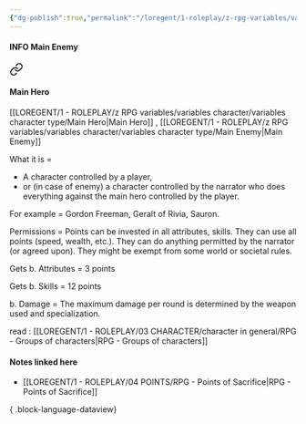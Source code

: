 ```yaml
---
{"dg-publish":true,"permalink":"/loregent/1-roleplay/z-rpg-variables/variables-character/variables-character-type/main-enemy/","noteIcon":""}
---
```


#### INFO Main Enemy


<div class="transclusion internal-embed is-loaded"><a class="markdown-embed-link" href="/loregent/1-roleplay/03-character/character-in-general/rpg-groups-of-characters/#main-hero" aria-label="Open link"><svg xmlns="http://www.w3.org/2000/svg" width="24" height="24" viewBox="0 0 24 24" fill="none" stroke="currentColor" stroke-width="2" stroke-linecap="round" stroke-linejoin="round" class="svg-icon lucide-link"><path d="M10 13a5 5 0 0 0 7.54.54l3-3a5 5 0 0 0-7.07-7.07l-1.72 1.71"></path><path d="M14 11a5 5 0 0 0-7.54-.54l-3 3a5 5 0 0 0 7.07 7.07l1.71-1.71"></path></svg></a><div class="markdown-embed">



#### Main Hero
[[LOREGENT/1 - ROLEPLAY/z RPG variables/variables character/variables character type/Main Hero\|Main Hero]] , [[LOREGENT/1 - ROLEPLAY/z RPG variables/variables character/variables character type/Main Enemy\|Main Enemy]]

What it is =
- A character controlled by a player,    
- or (in case of enemy) a character controlled by the narrator who does everything against the main hero controlled by the player.    

For example = Gordon Freeman, Geralt of Rivia, Sauron.

Permissions = Points can be invested in all attributes, skills. They can use all points (speed, wealth, etc.). They can do anything permitted by the narrator (or agreed upon). They might be exempt from some world or societal rules.

Gets b. Attributes = 3 points

Gets b. Skills = 12 points

b. Damage = The maximum damage per round is determined by the weapon used and specialization.


</div></div>


read : [[LOREGENT/1 - ROLEPLAY/03 CHARACTER/character in general/RPG - Groups of characters\|RPG - Groups of characters]]

#### Notes linked here

- [[LOREGENT/1 - ROLEPLAY/04 POINTS/RPG - Points of Sacrifice\|RPG - Points of Sacrifice]]

{ .block-language-dataview}


